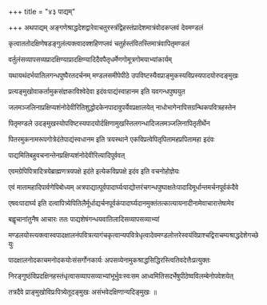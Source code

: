 +++
title = "४३ पाद्यम्"

+++
अथपाद्यम् अङ्गणेश्राद्धदेशद्वारेवाचतुरस्त्रंद्विहस्तंप्रादेशमात्रंवोदकप्लवं देवमण्डलं

कृत्वाततोदक्षिणेषडङ्गुलंत्यक्त्वादक्शहिणप्लवं चतुर्हस्तंवितस्तिमात्रंवापितृमण्डलं

वर्तुलंसव्यापसव्यप्रादक्षिण्याप्रादक्षिण्यादिदैवपैतृधर्मेणगोमूत्रगोमयाभ्यांकार्यम्

यथायथंदर्भयातिलगन्धपुष्पैरतदर्चनम् मण्डलसमीपेपीठे उपविष्टस्यैवप्राङ्मुकस्यविप्रस्यपादयोरुदङ्मुखः

प्रत्यङ्मुखोवाकर्तामुकसंज्ञकाविश्वेदेवा इदंवःपाद्यंस्वाहानम इति यवगन्धपुष्पयुत

जलमञ्जलिनाप्रक्षिप्यशंनोदेवीरितिशुद्धोदकेनपादावुपर्येवप्रक्षालयेत् नाधोभागेनापिसग्रन्थिकपवित्रहस्तेन

पितृमण्डले उदङ्मुखस्योपविष्टस्यपादयोर्दक्षिणामुखस्तिलगन्धादिजलमञ्जलिनापितृतीर्थेन

पितरमुकनामरूपगोत्रेदंतेपाद्यंस्वधानम इति त्रयस्थाने एकविप्रत्वेपितृपितामहप्रपितामहा इदंवः

पाद्यमितिबहुवचनान्तेनप्रक्षिप्यशंनोदेवीरित्यादिपूर्ववत्

एवमग्रेपिपित्रादित्रयेब्राह्मणत्रयपक्षे इदंते इत्येकविप्रपक्षे इदंव इति वचनोहोज्ञेयः

एवं मातामहादिपार्वणेपिबोध्यम् अत्रपाद्यात्पूर्वपादार्घ्यःपाद्योत्तरंचगन्धपुष्पाक्षतेःपादादिमूर्धान्तमर्चनपूर्वकंदैवे

एषवःपादार्घ्य इति दत्वापित्र्येपितिलैर्मूर्धाद्यर्चनपूर्वकंपादार्घ्यदानमुक्तंतत्कात्यायनादीनामेवाचारात्तेषामेव

बह्वृचानांतुनैष आचारः ततः पाद्यशेषंगन्धयवातिलादिसव्यापसव्याभ्यां

मण्डलयोस्त्यक्त्वास्वपादक्षालनंपवित्रत्यागंचकृत्वान्यपवित्रेधृत्वादेवमण्डलोत्तरेस्वयंविप्राश्चद्विराचम्यश्राद्धदेशेगच्छेयुः

पादक्षालनोदकाचमनोदकयोःसंसर्गोनकार्यः अपसव्येनामुकश्राद्धसिद्धिरस्त्वितिवदेत्तैःप्रत्युक्तः

निरङ्गुष्ठंविप्रदक्षिनहस्तंधृत्वासव्यापसव्याभ्यांभूर्भुवःस्वःसम आध्वमितिसदर्भेषुपीठेष्वविलम्बेनोपवेशयेत्

तत्रदैवे प्राङ्मुखोविप्रःपित्र्येतूदङ्मुखः असंभवेदक्षिणान्यदिङ्मुखः ॥
